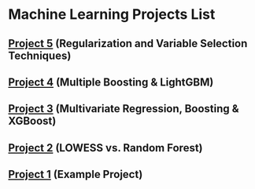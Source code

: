 # Machine Learning Projects List

## [Project 5](Project5.md) (Regularization and Variable Selection Techniques)

## [Project 4](Project4.md) (Multiple Boosting & LightGBM)

## [Project 3](Project3.md) (Multivariate Regression, Boosting & XGBoost)

## [Project 2](Project2.md) (LOWESS vs. Random Forest)

## [Project 1](Project1.md) (Example Project)